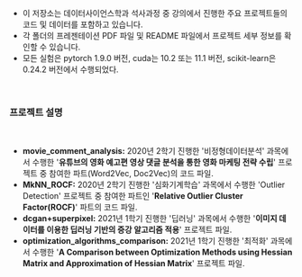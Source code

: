 - 이 저장소는 데이터사이언스학과 석사과정 중 강의에서 진행한 주요 프로젝트들의 코드 및 데이터를 포함하고 있습니다.
- 각 폴더의 프레젠테이션 PDF 파일 및 README 파일에서 프로젝트 세부 정보를 확인할 수 있습니다.
- 모든 실험은 pytorch 1.9.0 버전, cuda는 10.2 또는 11.1 버전, scikit-learn은 0.24.2 버전에서 수행되었다.

<br>

### 프로젝트 설명

<br>

- **movie_comment_analysis:** 2020년 2학기 진행한 '비정형데이터분석' 과목에서 수행한 '**유튜브의 영화 예고편 영상 댓글 분석을 통한 영화 마케팅 전략 수립**' 프로젝트 중 참여한 파트(Word2Vec, Doc2Vec)의 코드 파일.
- **MkNN_ROCF:** 2020년 2학기 진행한 '심화기계학습' 과목에서 수행한 'Outlier Detection' 프로젝트 중 참여한 파트인 '**Relative Outlier Cluster Factor(ROCF)**' 파트의 코드 파일.
- **dcgan+superpixel:** 2021년 1학기 진행한 '딥러닝' 과목에서 수행한 '**이미지 데이터를 이용한 딥러닝 기반의 증강 알고리즘 적용**' 프로젝트 파일.
- **optimization_algorithms_comparison:** 2021년 1학기 진행한 '최적화' 과목에서 수행한 '**A Comparison between Optimization Methods using Hessian Matrix and Approximation of Hessian Matrix**' 프로젝트 파일.

